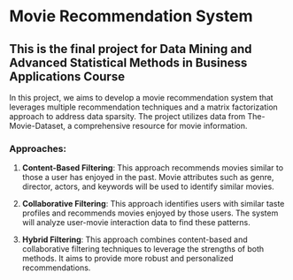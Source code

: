 
# Movie Recommendation System 

## This is the final project for Data Mining and Advanced Statistical Methods in Business Applications Course

In this project, we aims to develop a movie recommendation system that leverages multiple recommendation techniques and a matrix factorization approach to address data sparsity. The project utilizes data from The-Movie-Dataset, a comprehensive resource for movie information.

### Approaches:

1. **Content-Based Filtering**: This approach recommends movies similar to those a user has enjoyed in the past. Movie attributes such as genre, director, actors, and keywords will be used to identify similar movies.

2. **Collaborative Filtering**: This approach identifies users with similar taste profiles and recommends movies enjoyed by those users. The system will analyze user-movie interaction data to find these patterns.

3. **Hybrid Filtering**: This approach combines content-based and collaborative filtering techniques to leverage the strengths of both methods. It aims to provide more robust and personalized recommendations.



